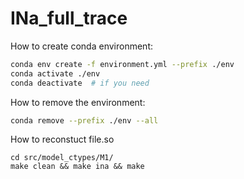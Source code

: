 # INa_full_trace

How to create conda environment:
```sh
conda env create -f environment.yml --prefix ./env
conda activate ./env
conda deactivate  # if you need
```

How to remove the environment:
```sh
conda remove --prefix ./env --all
```
How to reconstuct file.so
```
cd src/model_ctypes/M1/
make clean && make ina && make
```
